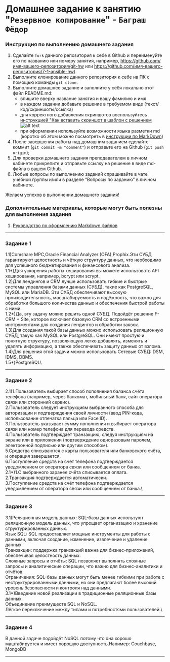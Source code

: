# Домашнее задание к занятию "`Резервное копирование`" - `Баграш Фёдор`


### Инструкция по выполнению домашнего задания

   1. Сделайте `fork` данного репозитория к себе в Github и переименуйте его по названию или номеру занятия, например, https://github.com/имя-вашего-репозитория/git-hw или  https://github.com/имя-вашего-репозитория/7-1-ansible-hw).
   2. Выполните клонирование данного репозитория к себе на ПК с помощью команды `git clone`.
   3. Выполните домашнее задание и заполните у себя локально этот файл README.md:
      - впишите вверху название занятия и вашу фамилию и имя
      - в каждом задании добавьте решение в требуемом виде (текст/код/скриншоты/ссылка)
      - для корректного добавления скриншотов воспользуйтесь [инструкцией "Как вставить скриншот в шаблон с решением](https://github.com/netology-code/sys-pattern-homework/blob/main/screen-instruction.md) ![alt text](https://github.com/fedor-bee/git_homework/blob/main/img/.jpg)
      - при оформлении используйте возможности языка разметки md (коротко об этом можно посмотреть в [инструкции  по MarkDown](https://github.com/netology-code/sys-pattern-homework/blob/main/md-instruction.md))
   4. После завершения работы над домашним заданием сделайте коммит (`git commit -m "comment"`) и отправьте его на Github (`git push origin`);
   5. Для проверки домашнего задания преподавателем в личном кабинете прикрепите и отправьте ссылку на решение в виде md-файла в вашем Github.
   6. Любые вопросы по выполнению заданий спрашивайте в чате учебной группы и/или в разделе “Вопросы по заданию” в личном кабинете.
   
Желаем успехов в выполнении домашнего задания!
   
### Дополнительные материалы, которые могут быть полезны для выполнения задания

1. [Руководство по оформлению Markdown файлов](https://gist.github.com/Jekins/2bf2d0638163f1294637#Code)

---

### Задание 1


1.1)Comshare MPC,Oracle Financial Analyzer (OFA),Prophix.Эти СУБД гарантируют целостность и чёткую структуру данных, что необходимо для успешного бюджетирования и финансового анализа.\
1.1*)Для ускорения работы хеширования вы можете использовать API хеширования, например, bcrypt или scrypt.\
1.2)Для лендингов и CRM лучше использовать гибкие и быстрые системы управления базами данных (СУБД), такие как PostgreSQL, MySQL или MariaDB. Эти СУБД обеспечивают высокую производительность, масштабируемость и надёжность, что важно для обработки большого количества данных и обеспечения быстрой работы с ними.\
1.2*)Да, эту задачу можно решить одной СУБД. Подойдёт решение F-CRM + Site, которое включает базовую CRM со встроенными инструментами для создания лендингов и обработки заявок.\
1.3)Для создания такой базы данных можно использовать реляционную СУБД, такую как MySQL или PostgreSQL. Они имеют простую и понятную структуру, позволяющую легко добавлять, изменять и удалять информацию, а также обеспечивать защиту данных от взлома.\
1.4)Для решения этой задачи можно использовать Сетевые СУБД: DSM, IDMS, DBMS.\
1.5*)PostgreSQL\

--- 
### Задание 2


2.1)1.Пользователь выбирает способ пополнения баланса счёта телефона (например, через банкомат, мобильный банк, сайт оператора связи или сторонний сервис).\
2.Пользователь следует инструкциям выбранного способа для авторизации и подтверждения своей личности (ввод PIN-кода, использование отпечатка пальца или Face ID).\
3.Пользователь указывает сумму пополнения и выбирает оператора связи или номер телефона для перевода средств.\
4.Пользователь подтверждает транзакцию, следуя инструкциям на экране или в приложении (подтверждение одноразовым паролем, электронной подписью или другим способом).\
5.Средства списываются с карты пользователя или банковского счёта, и операция завершается.\
6.Поступление средств на счёт телефона подтверждается уведомлением от оператора связи или сообщением от банка.\
2.1*)1.С выбранного заранее счёта списывается оплата.\
2.Транзакция подтверждается автоматически.\
3.Поступление средств на счёт телефона подтверждается уведомлением от оператора связи или сообщением от банка.\

--- 
### Задание 3


3.1)Реляционная модель данных: SQL-базы данных используют реляционную модель данных, что упрощает организацию и хранение структурированных данных.\
Язык SQL: SQL предоставляет мощные инструменты для работы с данными, включая создание, изменение, извлечение и удаление данных.\
Транзакции: поддержка транзакций важна для бизнес-приложений, обеспечивая целостность данных.\
Сложные запросы и отчёты: SQL позволяет выполнять сложные запросы и аналитические операции, что важно для бизнес-аналитики и отчётов.\
Ограничения: SQL-базы данных могут быть менее гибкими при работе с неструктурированными данными, но они предлагают более высокий уровень безопасности и контроля над данными.\
3.1*)Введение новой реализации в традиционные реляционные базы данных.\
Объединение преимуществ SQL и NoSQL.\
Лёгкое переключение между типами и потребностями пользователей.\

--- 
### Задание 4


В данной задаче подойдёт NoSQL потому что она хорошо маштабируется и имеет хорошую доступность.Напимер: Couchbase, MongoDB

--- 


